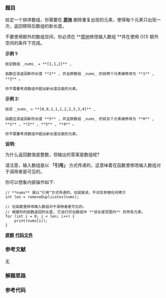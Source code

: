 ### 题目
给定一个排序数组，你需要在
**[原地](http://baike.baidu.com/item/%E5%8E%9F%E5%9C%B0%E7%AE%97%E6%B3%95)**
删除重复出现的元素，使得每个元素只出现一次，返回移除后数组的新长度。

不要使用额外的数组空间，你必须在
**[原地](https://baike.baidu.com/item/%E5%8E%9F%E5%9C%B0%E7%AE%97%E6%B3%95)修改输入数组
**并在使用 O(1) 额外空间的条件下完成。



**示例  1:**

    
    
    给定数组 _nums_ = **[1,1,2]** , 
    
    函数应该返回新的长度 **2** , 并且原数组 _nums_ 的前两个元素被修改为 **1** , **2** 。 
    
    你不需要考虑数组中超出新长度后面的元素。

**示例  2:**

    
    
    给定 _nums_ = **[0,0,1,1,1,2,2,3,3,4]** ,
    
    函数应该返回新的长度 **5** , 并且原数组 _nums_ 的前五个元素被修改为 **0** , **1** , **2** , **3** , **4** 。
    
    你不需要考虑数组中超出新长度后面的元素。
    



**说明:**

为什么返回数值是整数，但输出的答案是数组呢?

请注意，输入数组是以 **「引用」** 方式传递的，这意味着在函数里修改输入数组对于调用者是可见的。

你可以想象内部操作如下:

    
    
    // **nums** 是以"引用"方式传递的。也就是说，不对实参做任何拷贝
    int len = removeDuplicates(nums);
    
    // 在函数里修改输入数组对于调用者是可见的。
    // 根据你的函数返回的长度, 它会打印出数组中 **该长度范围内** 的所有元素。
    for (int i = 0; i < len; i++) {
        print(nums[i]);
    }
    

 **[原题](https://leetcode-cn.com/problems/remove-duplicates-from-sorted-array/)**    **[代码文件]()**


### 参考文献
无

### 解题思路




### 参考代码

```go


```




